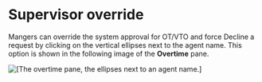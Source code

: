 # Supervisor override<a name="supervisor-override-ot"></a>

Mangers can override the system approval for OT/VTO and force Decline a request by clicking on the vertical ellipses next to the agent name\. This option is shown in the following image of the **Overtime** pane\.

![\[The overtime pane, the ellipses next to an agent name.\]](http://docs.aws.amazon.com/connect/latest/adminguide/images/supervisor-override-wfm.png)